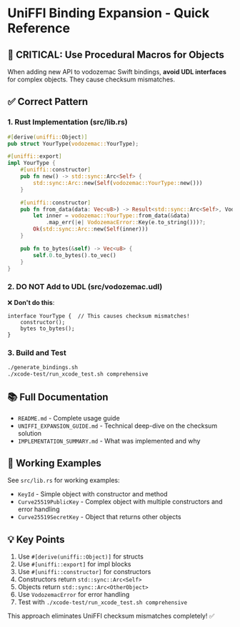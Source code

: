 # UniFFI Binding Expansion - Quick Reference

## 🚨 CRITICAL: Use Procedural Macros for Objects

When adding new API to vodozemac Swift bindings, **avoid UDL interfaces** for complex objects. They cause checksum mismatches.

## ✅ Correct Pattern

### 1. Rust Implementation (src/lib.rs)

```rust
#[derive(uniffi::Object)]
pub struct YourType(vodozemac::YourType);

#[uniffi::export]
impl YourType {
    #[uniffi::constructor]
    pub fn new() -> std::sync::Arc<Self> {
        std::sync::Arc::new(Self(vodozemac::YourType::new()))
    }

    #[uniffi::constructor]
    pub fn from_data(data: Vec<u8>) -> Result<std::sync::Arc<Self>, VodozemacError> {
        let inner = vodozemac::YourType::from_data(&data)
            .map_err(|e| VodozemacError::Key(e.to_string()))?;
        Ok(std::sync::Arc::new(Self(inner)))
    }

    pub fn to_bytes(&self) -> Vec<u8> {
        self.0.to_bytes().to_vec()
    }
}
```

### 2. DO NOT Add to UDL (src/vodozemac.udl)

❌ **Don't do this**:
```udl
interface YourType {  // This causes checksum mismatches!
    constructor();
    bytes to_bytes();
}
```

### 3. Build and Test

```bash
./generate_bindings.sh
./xcode-test/run_xcode_test.sh comprehensive
```

## 📚 Full Documentation

- `README.md` - Complete usage guide
- `UNIFFI_EXPANSION_GUIDE.md` - Technical deep-dive on the checksum solution  
- `IMPLEMENTATION_SUMMARY.md` - What was implemented and why

## 🎯 Working Examples

See `src/lib.rs` for working examples:
- `KeyId` - Simple object with constructor and method
- `Curve25519PublicKey` - Complex object with multiple constructors and error handling
- `Curve25519SecretKey` - Object that returns other objects

## 💡 Key Points

1. Use `#[derive(uniffi::Object)]` for structs
2. Use `#[uniffi::export]` for impl blocks  
3. Use `#[uniffi::constructor]` for constructors
4. Constructors return `std::sync::Arc<Self>`
5. Objects return `std::sync::Arc<OtherObject>`
6. Use `VodozemacError` for error handling
7. Test with `./xcode-test/run_xcode_test.sh comprehensive`

This approach eliminates UniFFI checksum mismatches completely! ✅
